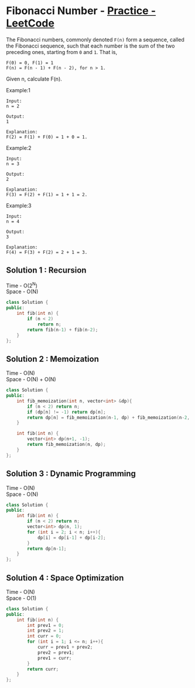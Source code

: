 # Fibonacci Number - [Practice - LeetCode](https://leetcode.com/problems/fibonacci-number/)

The Fibonacci numbers, commonly denoted `F(n)` form a sequence, called the Fibonacci sequence, such that each number is the sum of the two preceding ones, starting from `0` and `1`. That is,
```
F(0) = 0, F(1) = 1
F(n) = F(n - 1) + F(n - 2), for n > 1.
```
Given n, calculate F(n).

Example:1
```
Input: 
n = 2

Output: 
1

Explanation: 
F(2) = F(1) + F(0) = 1 + 0 = 1.
```
Example:2
```
Input: 
n = 3

Output: 
2

Explanation: 
F(3) = F(2) + F(1) = 1 + 1 = 2.
```
Example:3
```
Input: 
n = 4

Output: 
3

Explanation: 
F(4) = F(3) + F(2) = 2 + 1 = 3.
```

## Solution 1 : Recursion 

Time - O(2<sup>N</sup>)<br>
Space - O(N)

```cpp
class Solution {
public:
    int fib(int n) {
		if (n < 2) 
			return n;
		return fib(n-1) + fib(n-2);
    }
};
```

## Solution 2 : Memoization

Time - O(N)<br>
Space - O(N) + O(N)

```cpp
class Solution {
public:
	int fib_memoization(int n, vector<int> &dp){
		if (n < 2) return n;
		if (dp[n] != -1) return dp[n];
		return dp[n] = fib_memoization(n-1, dp) + fib_memoization(n-2, dp);
	}

    int fib(int n) {
    	vector<int> dp(n+1, -1);
		return fib_memoization(n, dp);
    }
};
```


## Solution 3 : Dynamic Programming

Time - O(N)<br>
Space - O(N)

```cpp
class Solution {
public:
    int fib(int n) {
        if (n < 2) return n;
        vector<int> dp(n, 1);
        for (int i = 2; i < n; i++){
            dp[i] = dp[i-1] + dp[i-2];
        }
        return dp[n-1];
    }
};
```

## Solution 4 : Space Optimization

Time - O(N)<br>
Space - O(1)

```cpp
class Solution {
public:
    int fib(int n) {
		int prev1 = 0;
		int prev2 = 1;
		int curr = 0;
		for (int i = 1; i <= n; i++){
			curr = prev1 + prev2;
			prev2 = prev1;
			prev1 = curr;
		}
		return curr;
    }
};
```